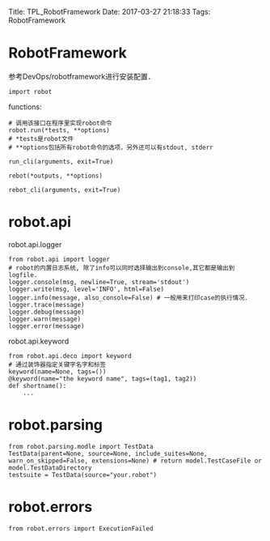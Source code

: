 Title: TPL_RobotFramework
Date: 2017-03-27 21:18:33
Tags: RobotFramework



# RobotFramework

参考DevOps/robotframework进行安装配置．

    import robot

functions:

    # 调用该接口在程序里实现robot命令
    robot.run(*tests, **options)
    # *tests是robot文件
    # **options包括所有robot命令的选项，另外还可以有stdout, stderr

    run_cli(arguments, exit=True)

    rebot(*outputs, **options)

    rebot_cli(arguments, exit=True)

# robot.api

robot.api.logger

    from robot.api import logger
    # robot的内置日志系统, 除了info可以同时选择输出到console,其它都是输出到logfile.
    logger.console(msg, newline=True, stream='stdout')
    logger.write(msg, level='INFO', html=False)
    logger.info(message, also_console=False) # 一般用来打印case的执行情况．
    logger.trace(message)
    logger.debug(message)
    logger.warn(message)
    logger.error(message)

robot.api.keyword

    from robot.api.deco import keyword
    # 通过装饰器指定关键字名字和标签
    keyword(name=None, tags=())
    @keyword(name="the keyword name", tags=(tag1, tag2))
    def shortname():
        ...

# robot.parsing

    from robot.parsing.modle import TestData
    TestData(parent=None, source=None, include_suites=None, warn_on_skipped=False, extensions=None) # return model.TestCaseFile or model.TestDataDirectory
    testsuite = TestData(source="your.robot")

# robot.errors

    from robot.errors import ExecutionFailed
